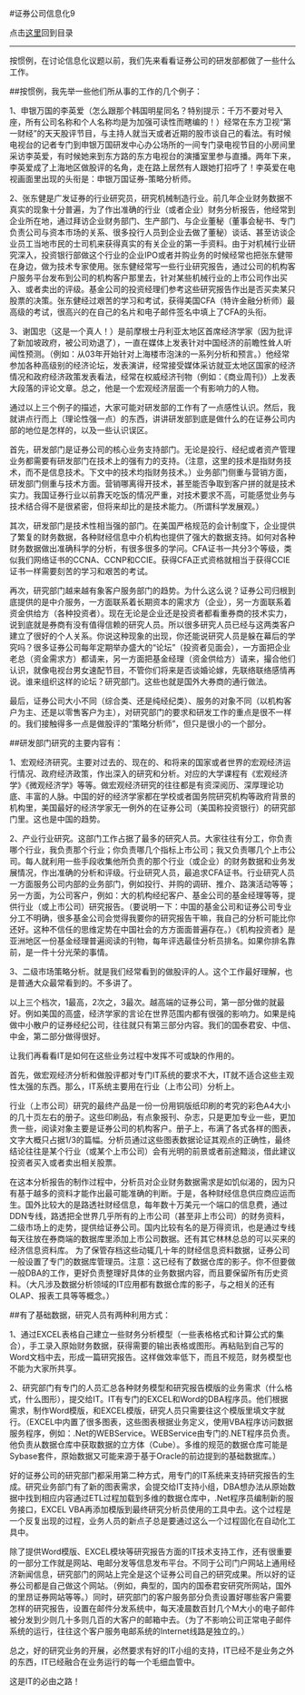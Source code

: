#证券公司信息化9

点击[这里](http://www.xumenger.com/finance-information-20160129/)回到目录

---

按惯例，在讨论信息化议题以前，我们先来看看证券公司的研发部都做了一些什么工作。

##按惯例，我先举一些他们所从事的工作的几个例子：

1、申银万国的李英爱（怎么跟那个韩国明星同名？特别提示：千万不要对号入座，所有公司名称和个人名称均是为加强可读性而瞎编的！）经常在东方卫视“第一财经”的天天股评节目，与主持人就当天或者近期的股市谈自己的看法。有时候电视台的记者专门到申银万国研发中心办公场所的一间专门录电视节目的小房间里采访李英爱，有时候她来到东方路的东方电视台的演播室里参与直播。两年下来，李英爱成了上海地区做股评的名角，走在路上居然有人跟她打招呼了！李英爱在电视画面里出现的头衔是：申银万国证券-策略分析师。

2、张东健是广发证券的行业研究员，研究机械制造行业。前几年企业财务数据不真实的现象十分普遍，为了作出准确的行业（或者企业）财务分析报告，他经常到企业所在地，通过拜访企业财务部门、生产部门、与企业董秘（董事会秘书、专门负责公司与资本市场的关系、很多投行人员到企业去做了董秘）谈话、甚至访谈企业员工当地市民的士司机来获得真实的有关企业的第一手资料。由于对机械行业研究深入，投资银行部做这个行业的企业IPO或者并购业务的时候经常也把张东健带在身边，做为技术专家使用。张东健经常写一些行业研究报告，通过公司的机构客户服务平台发布到公司的机构客户那里去，针对某些机械行业的上市公司作出买入、或者卖出的评级。基金公司的投资经理们参考这些研究报告作出是否买卖某只股票的决策。张东健经过艰苦的学习和考试，获得美国CFA（特许金融分析师）最高级的考试，很高兴的在自己的名片和电子邮件签名中填上了CFA的头衔。

3、谢国忠（这是一个真人！）是前摩根士丹利亚太地区首席经济学家（因为批评了新加坡政府，被公司劝退了），一直在媒体上发表针对中国经济的前瞻性耸人听闻性预测。（例如：从03年开始针对上海楼市泡沫的一系列分析和预言。）他经常参加各种高级别的经济论坛，发表演讲，经常接受媒体采访就亚太地区国家的经济情况和政府经济政策发表看法，经常在权威经济刊物（例如：《商业周刊》）上发表大段落的评论文章。总之，他是一个宏观经济层面一个有影响力的人物。

通过以上三个例子的描述，大家可能对研发部的工作有了一点感性认识。然后，我就讲点行而上（理论性强一点）的东西，讲讲研发部到底是做什么的在证券公司内部的地位是怎样的，以及一些认识误区。

首先，研发部门是证券公司的核心业务支持部门。无论是投行、经纪或者资产管理业务都需要有研发部门在技术上的强有力的支持。（注意，这里的技术是指财务技术，而不是信息技术。下文中的技术均指财务技术。）业务部门侧重与营销方面，研发部门侧重与技术方面。营销哪离得开技术，甚至能否争取到客户拼的就是技术实力。我国证券行业以前靠天吃饭的情况严重，对技术要求不高，可能感觉业务与技术结合得不是很紧密，但将来却比的是技术能力。（所谓科学发展观。）

其次，研发部门是技术性相当强的部门。在美国严格规范的会计制度下，企业提供了繁复的财务数据，各种财经信息中介机构也提供了强大的数据支持。如何对各种财务数据做出准确科学的分析，有很多很多的学问。CFA证书一共分3个等级，类似我们网络证书的CCNA、CCNP和CCIE。获得CFA正式资格就相当于获得CCIE证书一样需要刻苦的学习和艰苦的考试。

再次，研究部门越来越有象客户服务部门的趋势。为什么这么说？证券公司归根到底提供的是中介服务，一方面联系着长期资本的需求方（企业），另一方面联系着资金供给方（各种投资者）。现在无论是企业还是投资者都看重券商的技术实力，说到底就是券商有没有值得信赖的研究人员。所以很多研究人员已经与这两类客户建立了很好的个人关系。你说这种现象的出现，你还能说研究人员是躲在幕后的学究吗？很多证券公司每年定期举办盛大的“论坛”（投资者见面会），一方面把企业老总（资金需求方）都请来，另一方面把基金经理（资金供给方）请来，撮合他们认识，就像电视台男女速配节目，不管你们将来是否谈婚论嫁，先联络联络感情再说。谁来组织这样的论坛？研究部门。这些也就是国外大券商的通行做法。

最后，证券公司大小不同（综合类、还是纯经纪类）、服务的对象不同（以机构客户为主、还是以零售客户为主），对研究部门的要求和研发工作的重点是很不一样的。我们接触得多一点是做股评的“策略分析师”，但只是很小的一个部分。

##研发部门研究的主要内容有：

1、宏观经济研究。主要对过去的、现在的、和将来的国家或者世界的宏观经济运行情况、政府经济政策，作出深入的研究和分析。对应的大学课程有《宏观经济学》《微观经济学》等等。做宏观经济研究的往往都是有资深阅历、深厚理论功底、丰富的人脉。中国的好的经济学家都在学校或者国务院研究机构等政府背景的机构里，美国最好的经济学家无一例外的在证券公司（美国称投资银行）的研究部门里。这也是中国的趋势。

2、产业行业研究。这部门工作占据了最多的研究人员。大家往往有分工，你负责哪个行业，我负责那个行业；你负责哪几个指标上市公司；我又负责哪几个上市公司。每人就利用一些手段收集他所负责的那个行业（或企业）的财务数据和业务发展情况，作出准确的分析和评级。行业研究人员，最追求CFA证书。行业研究人员一方面服务公司内部的业务部门，例如投行、并购的调研、推介、路演活动等等；另一方面，为公司客户，例如：大的机构经纪客户、基金公司的基金经理等等，提供行业（或上市公司）研究报告。（要说明一下：中国的基金公司和证券公司专业分工不明确，很多基金公司会觉得我要你的研究报告干嘛，我自己的分析可能比你还好。这种不信任的思维定势在中国社会的方方面面普遍存在。）《机构投资者》是亚洲地区一份基金经理普遍阅读的刊物，每年评选最佳分析员排名。如果你排名靠前，是一件十分光荣的事情。

3、二级市场策略分析。就是我们经常看到的做股评的人。这个工作最好理解，也是普通大众最常看到的。不多讲了。

以上三个档次，1最高，2次之，3最次。越高端的证券公司，第一部分做的就最好。例如美国的高盛，经济学家的言论在世界范围内都有很强的影响力。如果是纯做中小散户的证券经纪公司，往往就只有第三部分内容。我们的国泰君安、中信、中金，第二部分做得很好。

让我们再看看IT是如何在这些业务过程中发挥不可或缺的作用的。

首先，做宏观经济分析和做股评都对专门IT系统的要求不大，IT就不适合这些主观性太强的东西。那么，IT系统主要用在行业（上市公司）分析上。

行业（上市公司）研究的最终产品是一份一份用铜版纸印刷的考究的彩色A4大小的几十页左右的册子。这些印刷品，有点象报刊、杂志，只是更加专业一些，更加贵一些，阅读对象主要是证券公司的机构客户。册子上，布满了各式各样的图表，文字大概只占据1/3的篇幅。分析员通过这些图表数据论证其观点的正确性，最终结论往往是某个行业（或某个上市公司）会有光明的前景或者前途黯淡，借此建议投资者买入或者卖出相关股票。

在这本分析报告的制作过程中，分析员对企业财务数据需求是如饥似渴的，因为只有基于越多的资料才能作出最可能准确的判断。于是，各种财经信息供应商应运而生。国外比较大的是路透社财经信息，每年数十万美元一个端口的信息费，通过DDN专线，路透把全世界几乎所有的上市公司（甚至非上市公司）的财务资料，二级市场上的走势，提供给证券公司。国内比较有名的是万得资讯，也是通过专线每天往放在券商端的数据库里添加上市公司数据。还有其它林林总总的可以买来的经济信息资料库。
为了保管存档这些动辄几十年的财经信息资料数据，证券公司一般设置了专门的数据库管理员。注意：这已经有了数据仓库的影子。你不但要做一般DBA的工作，更好负责整理好具体的业务数据内容，而且要保留所有历史资料。（大凡涉及数据分析领域的IT应用都有数据仓库的影子，与之相关的还有OLAP、报表工具等等概念。）

##有了基础数据，研究人员有两种利用方式：

1、通过EXCEL表格自己建立一些财务分析模型（一些表格格式和计算公式的集合），手工录入原始财务数据，获得需要的输出表格或图形。再粘贴到自己写的Word文档中去，形成一篇研究报告。这样做效率低下，而且不规范，财务模型也不能为大家所共享。

2、研究部门有专门的人员汇总各种财务模型和研究报告模版的业务需求（什么格式，什么图形），提交给IT。IT有专门的EXCEL和Word的DBA程序员。他们根据需求，制作Word模版，和EXCEL模版，研究人员只需要往这个模版里填文字就行。（EXCEL中内置了很多图表，这些图表根据业务定义，使用VBA程序访问数据服务程序，例如：.Net的WEBService。WEBService由专门的.NET程序员负责。他负责从数据仓库中获取数据的立方体（Cube）。多维的规范的数据仓库可能是Sybase套件，原始数据又可能来源于基于Oracle的前边提到的基础数据库。）

好的证券公司的研究部门都采用第二种方式，用专门的IT系统来支持研究报告的生成。研究业务部门有了新的图表需求，会提交给IT支持小组，DBA想办法从原始数据中找到相应内容通过ETL过程加载到多维的数据仓库中，.Net程序员编制新的服务接口，EXCEL VBA再添加模版到最终研究分析员使用的工具中去。这个过程是一个反复出现的过程，业务人员的新点子总是要通过这么一个过程固化在自动化工具中。

除了提供Word模版、EXCEL模块等研究报告方面的IT技术支持工作，还有很重要的一部分工作就是网站、电邮分发等信息发布平台。不同于公司门户网站上通用经济新闻信息，研究部门的网站上完全是这个证券公司自己的研究成果。所以好的证券公司都是自己做这个网站。（例如，典型的，国内的国泰君安研究所网站，国外的里昂证券网站等等。）同时，研究部门的客户服务部分负责设置好哪些客户需要怎样的研究报告，设置在邮件分发系统中，每天凌晨数百封几个M大小的电子邮件被分发到少则几十多则几百的大客户的邮箱中去。（为了不影响公司正常电子邮件系统的运行，往往这个客户服务电邮系统的Internet线路是独立的。）

总之，好的研究业务的开展，必然要求有好的IT小组的支持，IT已经不是业务之外的东西，IT已经融合在业务运行的每一个毛细血管中。

这是IT的必由之路！

